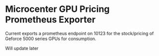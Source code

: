 # Microcenter GPU Pricing Prometheus Exporter

Current exports a prometheus endpoint on 10123 for the stock/pricing of Geforce 5000 series GPUs for consumption.

Will update later